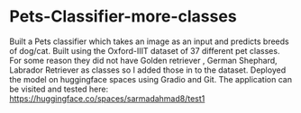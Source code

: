 # Pets-Classifier-more-classes

Built a Pets classifier which takes an image as an input and predicts breeds of dog/cat.
Built using the Oxford-IIIT dataset of 37 different pet classes. For some reason they did not have Golden retriever , German Shephard, Labrador Retriever as classes so I added those in to the dataset.
Deployed the model on huggingface spaces using Gradio and Git.
The application can be visited and tested here: https://huggingface.co/spaces/sarmadahmad8/test1
